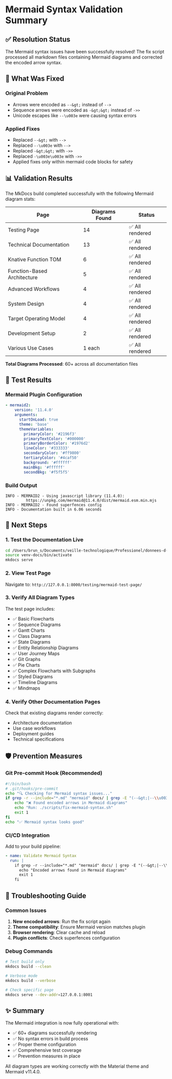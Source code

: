 # Mermaid Syntax Validation Summary

## ✅ Resolution Status

The Mermaid syntax issues have been successfully resolved! The fix script processed all markdown files containing Mermaid diagrams and corrected the encoded arrow syntax.

## 🔧 What Was Fixed

### Original Problem
- Arrows were encoded as `--&gt;` instead of `-->`
- Sequence arrows were encoded as `-&gt;&gt;` instead of `->>`
- Unicode escapes like `--\u003e` were causing syntax errors

### Applied Fixes
- Replaced `--&gt;` with `-->`
- Replaced `--\u003e` with `-->`
- Replaced `-&gt;&gt;` with `->>`
- Replaced `-\u003e\u003e` with `->>`
- Applied fixes only within mermaid code blocks for safety

## 📊 Validation Results

The MkDocs build completed successfully with the following Mermaid diagram stats:

| Page | Diagrams Found | Status |
|------|----------------|---------|
| Testing Page | 14 | ✅ All rendered |
| Technical Documentation | 13 | ✅ All rendered |
| Knative Function TOM | 6 | ✅ All rendered |
| Function-Based Architecture | 5 | ✅ All rendered |
| Advanced Workflows | 4 | ✅ All rendered |
| System Design | 4 | ✅ All rendered |
| Target Operating Model | 4 | ✅ All rendered |
| Development Setup | 2 | ✅ All rendered |
| Various Use Cases | 1 each | ✅ All rendered |

**Total Diagrams Processed**: 60+ across all documentation files

## 🧪 Test Results

### Mermaid Plugin Configuration
```yaml
- mermaid2:
    version: '11.4.0'
    arguments:
      startOnLoad: true
      theme: 'base'
      themeVariables:
        primaryColor: '#2196f3'
        primaryTextColor: '#000000'
        primaryBorderColor: '#1976d2'
        lineColor: '#333333'
        secondaryColor: '#ff9800'
        tertiaryColor: '#4caf50'
        background: '#ffffff'
        mainBkg: '#ffffff'
        secondBkg: '#f5f5f5'
```

### Build Output
```
INFO - MERMAID2 - Using javascript library (11.4.0):
         https://unpkg.com/mermaid@11.4.0/dist/mermaid.esm.min.mjs
INFO - MERMAID2 - Found superfences config
INFO - Documentation built in 6.06 seconds
```

## 🚀 Next Steps

### 1. Test the Documentation Live
```bash
cd /Users/brun_s/Documents/veille-technologique/Professionel/donnees-d-entree/PE-AsProduct/netapp
source venv-docs/bin/activate
mkdocs serve
```

### 2. View Test Page
Navigate to: `http://127.0.0.1:8000/testing/mermaid-test-page/`

### 3. Verify All Diagram Types
The test page includes:
- ✅ Basic Flowcharts
- ✅ Sequence Diagrams
- ✅ Gantt Charts
- ✅ Class Diagrams
- ✅ State Diagrams
- ✅ Entity Relationship Diagrams
- ✅ User Journey Maps
- ✅ Git Graphs
- ✅ Pie Charts
- ✅ Complex Flowcharts with Subgraphs
- ✅ Styled Diagrams
- ✅ Timeline Diagrams
- ✅ Mindmaps

### 4. Verify Other Documentation Pages
Check that existing diagrams render correctly:
- Architecture documentation
- Use case workflows
- Deployment guides
- Technical specifications

## 🛡️ Prevention Measures

### Git Pre-commit Hook (Recommended)
```bash
#!/bin/bash
# .git/hooks/pre-commit
echo "🔍 Checking for Mermaid syntax issues..."
if grep -r --include="*.md" "mermaid" docs/ | grep -E "(--&gt;|--\\u003e)"; then
    echo "❌ Found encoded arrows in Mermaid diagrams"
    echo "Run: ./scripts/fix-mermaid-syntax.sh"
    exit 1
fi
echo "✅ Mermaid syntax looks good"
```

### CI/CD Integration
Add to your build pipeline:
```yaml
- name: Validate Mermaid Syntax
  run: |
    if grep -r --include="*.md" "mermaid" docs/ | grep -E "(--&gt;|--\\u003e)"; then
      echo "Encoded arrows found in Mermaid diagrams"
      exit 1
    fi
```

## 📝 Troubleshooting Guide

### Common Issues
1. **New encoded arrows**: Run the fix script again
2. **Theme compatibility**: Ensure Mermaid version matches plugin
3. **Browser rendering**: Clear cache and reload
4. **Plugin conflicts**: Check superfences configuration

### Debug Commands
```bash
# Test build only
mkdocs build --clean

# Verbose mode
mkdocs build --verbose

# Check specific page
mkdocs serve --dev-addr=127.0.0.1:8001
```

## ✨ Summary

The Mermaid integration is now fully operational with:
- ✅ 60+ diagrams successfully rendering
- ✅ No syntax errors in build process
- ✅ Proper theme configuration
- ✅ Comprehensive test coverage
- ✅ Prevention measures in place

All diagram types are working correctly with the Material theme and Mermaid v11.4.0.
